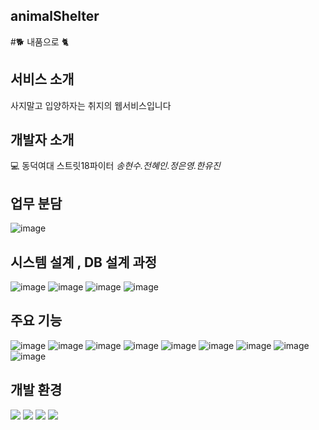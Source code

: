 ## animalShelter
#🐕 내품으로 🐈

## 서비스 소개
사지말고 입양하자는 취지의 웹서비스입니다
## 개발자 소개
💻 동덕여대 스트릿18파이터  _송현수.전혜인.정은영.한유진_

## 업무 분담
![image](https://user-images.githubusercontent.com/78431728/157072229-20a11474-6302-48f2-89fa-901ebfdfef1d.png)

## 시스템 설계 , DB 설계 과정
![image](https://user-images.githubusercontent.com/78431728/157071217-37c2be7d-ede9-4236-a153-b8d7116dc181.png)
![image](https://user-images.githubusercontent.com/78431728/157071313-77ce0f6f-9266-4acc-bb5e-4769cf7a4fef.png)
![image](https://user-images.githubusercontent.com/78431728/157071389-e207d76b-f149-46e6-9ebf-5d87afbb1da5.png)
![image](https://user-images.githubusercontent.com/78431728/157072532-2ed71d2f-1517-4dba-a1ae-dbbde228bcef.png)

## 주요 기능
![image](https://user-images.githubusercontent.com/78431728/157071475-5ee03f7d-7b36-4b40-8b9b-5645852ca83e.png)
![image](https://user-images.githubusercontent.com/78431728/157071528-51ac5056-b548-47cb-8768-c13ca35e14c1.png)
![image](https://user-images.githubusercontent.com/78431728/157071574-310c1cf6-d886-45af-a056-c5b8aaf1fe0a.png)
![image](https://user-images.githubusercontent.com/78431728/157071667-9e50a388-105e-4cba-b0c8-f0a7c689575f.png)
![image](https://user-images.githubusercontent.com/78431728/157071727-7de44c8c-f1d1-4bb4-b27b-e213362f5a35.png)
![image](https://user-images.githubusercontent.com/78431728/157071851-c93b98d4-009a-4a8b-bf9c-15234b95daf2.png)
![image](https://user-images.githubusercontent.com/78431728/157071907-18bd2529-28cf-4570-806e-e80692b37881.png)
![image](https://user-images.githubusercontent.com/78431728/157071997-13f0eaf8-bed0-44ae-ab74-3ea7409f35fc.png)
![image](https://user-images.githubusercontent.com/78431728/157072061-345bd0d4-96a1-4a38-9752-7226d924c2ab.png)

## 개발 환경
<span>
  <img src="https://img.shields.io/badge/Java-007396?style=flat-square&logo=Java&logoColor=white"/> 
  <img src="https://img.shields.io/badge/MySql-4479A1?style=flat-square&logo=MySql&logoColor=white"/>
  <img src="https://img.shields.io/badge/Eclipse IDE-2C2255?style=flat-square&logo=Eclipse IDE&logoColor=white"/>
  <img src="https://img.shields.io/badge/GitHub-181717.svg?&style=flat-square&logo=GitHub&logoColor=white"/>
</span>
